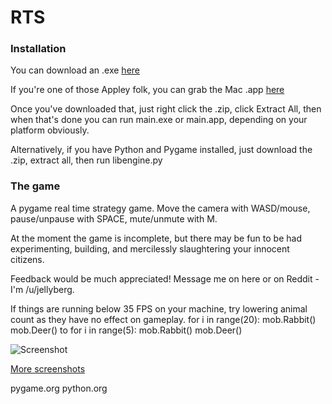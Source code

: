 RTS
===


### Installation

You can download an .exe [here](http://www.mediafire.com/download/s1c7fl8d8rnie25/Aedificus_1.0_win.zip)

If you're one of those Appley folk, you can grab the Mac .app [here](http://www.mediafire.com/download/c3891f0uqo06kou/Aedificus_1.0_mac.zip)

Once you've downloaded that, just right click the .zip, click Extract All, then when that's done you can run main.exe or main.app, depending on your platform obviously.


Alternatively, if you have Python and Pygame installed, just download the .zip, extract all, then run libengine.py

### The game

A pygame real time strategy game. Move the camera with WASD/mouse, pause/unpause with SPACE, mute/unmute with M.

At the moment the game is incomplete, but there may be fun to be had experimenting, building, and mercilessly slaughtering your innocent citizens.

Feedback would be much appreciated! Message me on here or on Reddit - I'm /u/jellyberg.

If things are running below 35 FPS on your machine, try lowering animal count as they have no effect on gameplay.
		for i in range(20):
			mob.Rabbit()
			mob.Deer()
to
		for i in range(5):
			mob.Rabbit()
			mob.Deer()

![Screenshot](https://i.imgur.com/0tu0BE1.png)

[More screenshots](https://imgur.com/a/n2ktG#0)

pygame.org python.org
